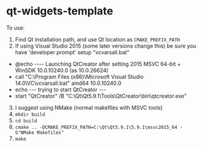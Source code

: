 # qt-widgets-template

To use:

1. Find Qt installation path, and use Qt location as `CMAKE_PREFIX_PATH`
2. If using Visual Studio 2015 (some later versions change this) be sure
   you have 'developer prompt' setup "vcvarsall.bat"
  -   @echo ---- Launching QtCreator after setting 2015 MSVC 64-bit + WinSDK 10.0.10240.0 (as 10.0.26624)
  -   call "C:\Program Files (x86)\Microsoft Visual Studio 14.0\VC\vcvarsall.bat" amd64 10.0.10240.0
  -   echo --- trying to start QtCreator ---
  -   start "QtCreator" /B "C:\Qt\Qt5.9.1\Tools\QtCreator\bin\qtcreator.exe"
3. I suggest using NMake (normal makefiles with MSVC tools)
4. `mkdir build`
5. `cd build`
6. `cmake .. -DCMAKE_PREFIX_PATH=C:\Qt\Qt5.9.1\5.9.1\msvc2015_64 -G"NMake Makefiles" ` 
7. `make`

